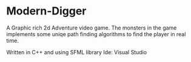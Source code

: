 # Modern-Digger
A Graphic rich 2d Adventure video game. 
The monsters in the game implements some uniqe path finding algorithms to find the player in real time.

Written in C++ and using SFML library
Ide: Visual Studio
